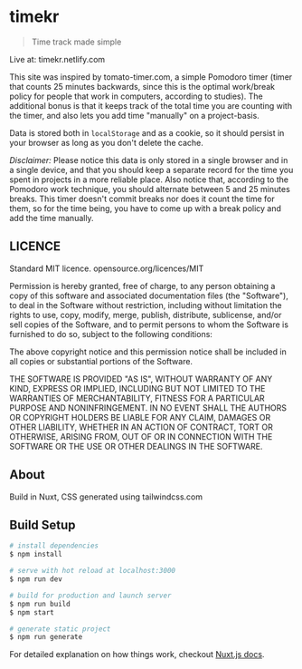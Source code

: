 # timekr

> Time track made simple

Live at: timekr.netlify.com

This site was inspired by tomato-timer.com, a simple Pomodoro timer (timer that counts 25 minutes backwards, since this is the optimal work/break policy for people that work in computers, according to studies). The additional bonus is that it keeps track of the total time you are counting with the timer, and also lets you add time "manually" on a project-basis.

Data is stored both in `localStorage` and as a cookie, so it should persist in your browser as long as you don't delete the cache.

*Disclaimer:* Please notice this data is only stored in a single browser and in a single device, and that you should keep a separate record for the time you spent in projects in a more reliable place.
Also notice that, according to the Pomodoro work technique, you should alternate between 5 and 25 minutes breaks. This timer doesn't commit breaks nor does it count the time for them, so for the time being, you have to come up with a break policy and add the time manually.




## LICENCE

Standard MIT licence. opensource.org/licences/MIT

Permission is hereby granted, free of charge, to any person obtaining a copy of this software and associated documentation files (the "Software"), to deal in the Software without restriction, including without limitation the rights to use, copy, modify, merge, publish, distribute, sublicense, and/or sell copies of the Software, and to permit persons to whom the Software is furnished to do so, subject to the following conditions:

The above copyright notice and this permission notice shall be included in all copies or substantial portions of the Software.

THE SOFTWARE IS PROVIDED "AS IS", WITHOUT WARRANTY OF ANY KIND, EXPRESS OR IMPLIED, INCLUDING BUT NOT LIMITED TO THE WARRANTIES OF MERCHANTABILITY, FITNESS FOR A PARTICULAR PURPOSE AND NONINFRINGEMENT. IN NO EVENT SHALL THE AUTHORS OR COPYRIGHT HOLDERS BE LIABLE FOR ANY CLAIM, DAMAGES OR OTHER LIABILITY, WHETHER IN AN ACTION OF CONTRACT, TORT OR OTHERWISE, ARISING FROM, OUT OF OR IN CONNECTION WITH THE SOFTWARE OR THE USE OR OTHER DEALINGS IN THE SOFTWARE.

## About

Build in Nuxt, CSS generated using tailwindcss.com

## Build Setup

``` bash
# install dependencies
$ npm install

# serve with hot reload at localhost:3000
$ npm run dev

# build for production and launch server
$ npm run build
$ npm start

# generate static project
$ npm run generate
```

For detailed explanation on how things work, checkout [Nuxt.js docs](https://nuxtjs.org).
